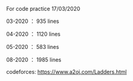 For code practice
17/03/2020

03-2020 ： 935  lines

04-2020 ： 1120 lines

05-2020 ： 583  lines

08-2020 ： 1985 lines


codeforces: https://www.a2oj.com/Ladders.html
